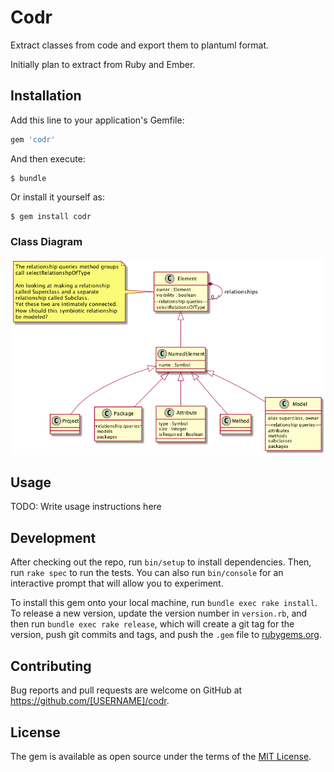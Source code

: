 # Codr

Extract classes from code and export them to plantuml format.

Initially plan to extract from Ruby and Ember.

## Installation

Add this line to your application's Gemfile:

```ruby
gem 'codr'
```

And then execute:

    $ bundle

Or install it yourself as:

    $ gem install codr

### Class Diagram
![Alt text](/docs/codr.png?raw=true "Class Diagram")

## Usage

TODO: Write usage instructions here

## Development

After checking out the repo, run `bin/setup` to install dependencies. Then, run `rake spec` to run the tests. You can also run `bin/console` for an interactive prompt that will allow you to experiment.

To install this gem onto your local machine, run `bundle exec rake install`. To release a new version, update the version number in `version.rb`, and then run `bundle exec rake release`, which will create a git tag for the version, push git commits and tags, and push the `.gem` file to [rubygems.org](https://rubygems.org).

## Contributing

Bug reports and pull requests are welcome on GitHub at https://github.com/[USERNAME]/codr.


## License

The gem is available as open source under the terms of the [MIT License](http://opensource.org/licenses/MIT).

